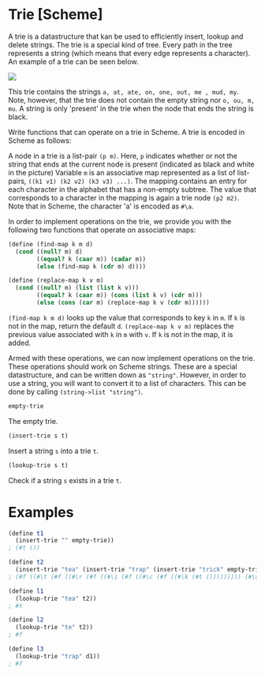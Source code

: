 # Trie [Scheme]

A trie is a datastructure that kan be used to efficiently insert, lookup and delete strings.
The trie is a special kind of tree. Every path in the tree represents a string (which means that every edge represents a character).
An example of a trie can be seen below.

![](http://quinnftw.com/assets/images/trie.jpg)

This trie contains the strings `a, at, ate, on, one, out, me , mud, my`.
Note, however, that the trie does not contain the empty string nor `o, ou, m, mu`.
A string is only 'present' in the trie when the node that ends the string is black.

Write functions that can operate on a trie in Scheme.
A trie is encoded in Scheme as follows:

A node in a trie is a list-pair `(p m)`.
Here, `p` indicates whether or not the string that ends at the current node is present (indicated as black and white in the picture)
Variable `m` is an associative map represented as a list of list-pairs, `((k1 v1) (k2 v2) (k3 v3) ...)`.
The mapping contains an entry for each character in the alphabet that has a non-empty subtree.
The value that corresponds to a character in the mapping is again a trie node `(p2 m2)`.
Note that in Scheme, the character 'a' is encoded as `#\a`.

In order to implement operations on the trie, we provide you with the following two functions that operate on associative maps:

```scheme
(define (find-map k m d)
  (cond ((null? m) d)
        ((equal? k (caar m)) (cadar m))
        (else (find-map k (cdr m) d))))

(define (replace-map k v m)
  (cond ((null? m) (list (list k v)))
        ((equal? k (caar m)) (cons (list k v) (cdr m)))
        (else (cons (car m) (replace-map k v (cdr m))))))
```

`(find-map k m d)` looks up the value that corresponds to key `k` in `m`. If `k` is not in the map, return the default `d`.
`(replace-map k v m)` replaces the previous value associated with `k` in `m` with `v`. If `k` is not in the map, it is added.

Armed with these operations, we can now implement operations on the trie. These operations should work on Scheme strings.
These are a special datastructure, and can be written down as `"string"`.
However, in order to use a string, you will want to convert it to a list of characters.
This can be done by calling `(string->list "string")`.

```scheme
empty-trie
```
The empty trie.

```scheme
(insert-trie s t)
```
Insert a string `s` into a trie `t`.

```scheme
(lookup-trie s t)
```
Check if a string `s` exists in a trie `t`.

# Examples
```scheme
(define t1
  (insert-trie "" empty-trie))
; (#t ())

(define t2
  (insert-trie "tea" (insert-trie "trap" (insert-trie "trick" empty-trie))))
; (#f ((#\t (#f ((#\r (#f ((#\i (#f ((#\c (#f ((#\k (#t ())))))))) (#\a (#f ((#\p (#t ())))))))) (#\e (#f ((#\a (#t ()))))))))))

(define l1
  (lookup-trie "tea" t2))
; #t

(define l2
  (lookup-trie "te" t2))
; #f

(define l3
  (lookup-trie "trap" d1))
; #f
```
